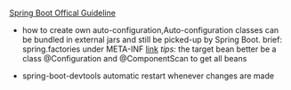 [Spring Boot Offical Guideline](https://docs.spring.io/spring-boot/docs/2.0.0.M4/reference/html/index.html)

- how to create own auto-configuration,Auto-configuration classes can be bundled in external jars and still be picked-up by Spring Boot.
  brief: spring.factories under META-INF [link](https://docs.spring.io/spring-boot/docs/2.0.0.M4/reference/html/boot-features-developing-auto-configuration.html)
  *tips:* the target bean better be a class @Configuration and @ComponentScan to get all beans

- spring-boot-devtools automatic restart whenever changes are made


